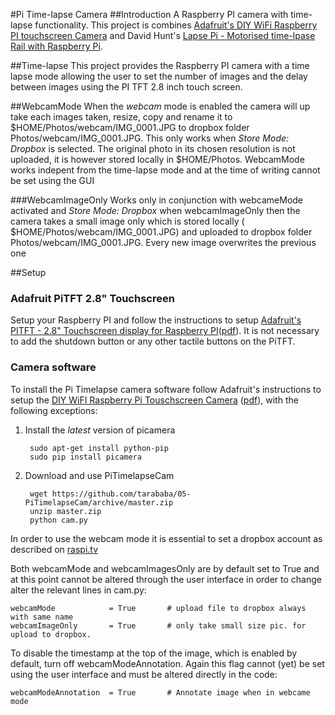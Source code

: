 #Pi Time-lapse Camera
##Introduction 
A Raspberry PI camera with time-lapse functionality. This project is combines [Adafruit's DIY WiFi Raspberry PI touchscreen Camera](https://learn.adafruit.com/diy-wifi-raspberry-pi-touch-cam/overview)
and David Hunt's [Lapse Pi - Motorised time-lpase Rail with Raspberry Pi](http://www.davidhunt.ie/motorised-time-lapse-rail-with-raspberry-pi/).

##Time-lapse
This project provides the Raspberry PI camera with a time lapse mode allowing the user to set the number of images and the delay between images using the PI TFT 2.8 inch touch screen.

##WebcamMode
When the *webcam* mode is enabled the camera will up take each images taken, resize, copy and rename it to $HOME/Photos/webcam/IMG_0001.JPG to dropbox folder Photos/webcam/IMG_0001.JPG.
This only works when *Store Mode: Dropbox* is selected. The original photo in its chosen resolution is not uploaded, it is however stored locally in $HOME/Photos. WebcamMode works indepent
from the time-lapse mode and at the time of writing cannot be set using the GUI 

###WebcamImageOnly
Works only in conjunction with webcameMode activated and *Store Mode: Dropbox* when webcamImageOnly then the camera takes a small image only which is stored locally ( $HOME/Photos/webcam/IMG_0001.JPG) 
and uploaded to dropbox folder Photos/webcam/IMG_0001.JPG. Every new image overwrites the previous one

##Setup
### Adafruit PiTFT 2.8" Touchscreen
Setup your Raspberry PI and follow the instructions to setup [Adafruit's PITFT - 2.8" Touchscreen display for Raspberry PI](https://learn.adafruit.com/adafruit-pitft-28-inch-resistive-touchscreen-display-raspberry-pi/overview)([pdf](https://learn.adafruit.com/downloads/pdf/adafruit-pitft-28-inch-resistive-touchscreen-display-raspberry-pi.pdf)). 
It is not necessary to add the shutdown button or any other tactile buttons on the PiTFT.

### Camera software
To install the Pi Timelapse camera software follow Adafruit's instructions to setup the [DIY WiFI Raspberry Pi Touschscreen Camera](https://learn.adafruit.com/diy-wifi-raspberry-pi-touch-cam/overview) ([pdf](https://learn.adafruit.com/downloads/pdf/diy-wifi-raspberry-pi-touch-cam.pdf)), with
the following exceptions:

1. Install the *latest* version of picamera

        sudo apt-get install python-pip
        sudo pip install picamera
2. Download and use PiTimelapseCam

        wget https://github.com/tarababa/05-PiTimelapseCam/archive/master.zip
        unzip master.zip
        python cam.py

In order to use the webcam mode it is essential to set a dropbox account as described on [raspi.tv](http://raspi.tv/2013/how-to-use-dropbox-with-raspberry-pi)

Both webcamMode and webcamImagesOnly are by default set to True and at this point cannot be altered through the user interface in order to change alter the relevant lines in cam.py:
```
webcamMode            = True       # upload file to dropbox always with same name    
webcamImageOnly       = True       # only take small size pic. for upload to dropbox.
```

To disable the timestamp at the top of the image, which is enabled by default, turn off webcamModeAnnotation. Again this flag cannot (yet) be set using the user interface and must be
altered directly in the code:
```
webcamModeAnnotation  = True       # Annotate image when in webcame mode
```

